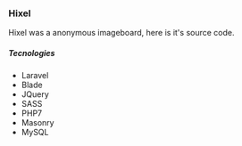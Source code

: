 ### Hixel
Hixel was a anonymous imageboard, here is it's source code.

##### Tecnologies
- Laravel
- Blade
- JQuery
- SASS
- PHP7
- Masonry
- MySQL
